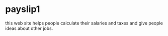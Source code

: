 # payslip1
this web site helps people calculate their salaries and taxes and give people ideas about other jobs.